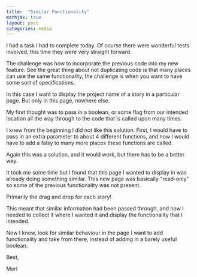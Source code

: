 ```yaml
---
title:  "Similar Functionality"
mathjax: true
layout: post
categories: media
---
```


I had a task I had to complete today. Of course there were wonderful tests involved, this time they were very straight forward. 

The challenge was how to incorporate the previous code into my new feature. See the great thing about not duplicating code is that many places can use the same functionality, the challenge 
is when you want to have some sort of specifications. 

In this case I want to display the project name of a story in a particular page. But only in this page, nowhere else. 

My first thought was to pass in a boolean, or some flag from our intended location all the way through to the code that is called upon many times. 

I knew from the beginning I did not like this solution. First, I would have to pass in an extra parameter to about 4 different functions, and now I would have to add a falsy to many more places these functions are called. 

Again this was a solution, and it would work, but there has to be a better way. 

It took me some time but I found that this page I wanted to display in was already doing something similar. This new page was basically "read-only" so some of the previous functionality was not present. 

Primarily the drag and drop for each story!

This meant that similar information had been passed through, and now I needed to collect it where I wanted it and display the functionality that I intended. 

Now I know, look for similar behaviour in the page I want to add functionality and take from there, instead of adding in a barely useful boolean. 

Best, 

Merl

